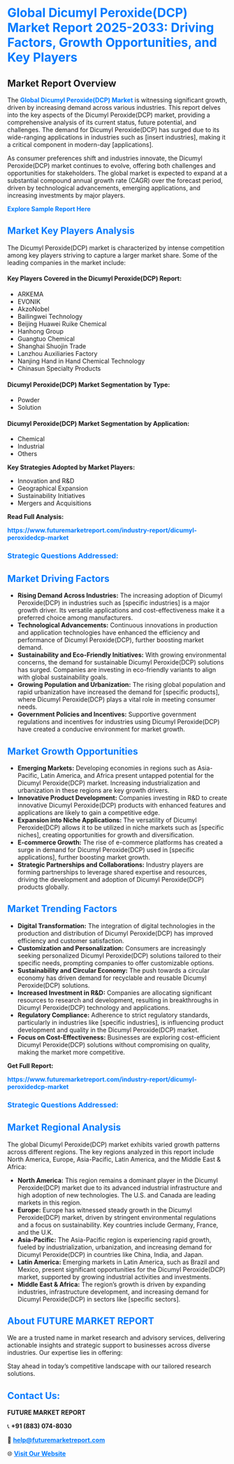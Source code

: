 <h1 style="color: #007BFF;">Global Dicumyl Peroxide(DCP) Market Report 2025-2033: Driving Factors, Growth Opportunities, and Key Players</h1>

<section id="overview">
<h2>Market Report Overview</h2>
<p>The <a href="https://www.futuremarketreport.com/industry-report/dicumyl-peroxidedcp-market" style="color: #007BFF; text-decoration: none;"><strong>Global Dicumyl Peroxide(DCP) Market</strong></a> is witnessing significant growth, driven by increasing demand across various industries. This report delves into the key aspects of the Dicumyl Peroxide(DCP) market, providing a comprehensive analysis of its current status, future potential, and challenges. The demand for Dicumyl Peroxide(DCP) has surged due to its wide-ranging applications in industries such as [insert industries], making it a critical component in modern-day [applications].</p>
<p>As consumer preferences shift and industries innovate, the Dicumyl Peroxide(DCP) market continues to evolve, offering both challenges and opportunities for stakeholders. The global market is expected to expand at a substantial compound annual growth rate (CAGR) over the forecast period, driven by technological advancements, emerging applications, and increasing investments by major players.</p>
</section>

<section id="overview">
<p><a href="https://www.futuremarketreport.com/request-sample/reportId=103767" style="color: #007BFF; text-decoration: none;"><strong>Explore Sample Report Here</strong></a></p>
</section>

<section id="key-players">
<h2 style="color: #007BFF;">Market Key Players Analysis</h2>
<p>The Dicumyl Peroxide(DCP) market is characterized by intense competition among key players striving to capture a larger market share. Some of the leading companies in the market include:</p>
<h4>Key Players Covered in the Dicumyl Peroxide(DCP) Report:</h4>
<ul><li>ARKEMA</li><li>EVONIK</li><li>AkzoNobel</li><li>Bailingwei Technology</li><li>Beijing Huawei Ruike Chemical</li><li>Hanhong Group</li><li>Guangtuo Chemical</li><li>Shanghai Shuojin Trade</li><li>Lanzhou Auxiliaries Factory</li><li>Nanjing Hand in Hand Chemical Technology</li><li>Chinasun Specialty Products</li></ul>
<h4>Dicumyl Peroxide(DCP) Market Segmentation by Type:</h4>
<ul><li>Powder</li><li>Solution</li></ul>

<h4>Dicumyl Peroxide(DCP) Market Segmentation by Application:</h4>
<ul><li>Chemical</li><li>Industrial</li><li>Others</li></ul>
<p><strong>Key Strategies Adopted by Market Players:</strong></p>
<ul>
<li>Innovation and R&D</li>
<li>Geographical Expansion</li>
<li>Sustainability Initiatives</li>
<li>Mergers and Acquisitions</li>
</ul>
</section>

<section>
<p><strong>Read Full Analysis: </strong></p><a href="https://www.futuremarketreport.com/industry-report/dicumyl-peroxidedcp-market" style="color: #007BFF; text-decoration: none;"><strong>https://www.futuremarketreport.com/industry-report/dicumyl-peroxidedcp-market</strong></a>
<h3 style="color: #007BFF;">Strategic Questions Addressed:</h3>
</section>

<section id="driving-factors">
<h2 style="color: #007BFF;">Market Driving Factors</h2>
<ul>
<li><strong>Rising Demand Across Industries:</strong> The increasing adoption of Dicumyl Peroxide(DCP) in industries such as [specific industries] is a major growth driver. Its versatile applications and cost-effectiveness make it a preferred choice among manufacturers.</li>
<li><strong>Technological Advancements:</strong> Continuous innovations in production and application technologies have enhanced the efficiency and performance of Dicumyl Peroxide(DCP), further boosting market demand.</li>
<li><strong>Sustainability and Eco-Friendly Initiatives:</strong> With growing environmental concerns, the demand for sustainable Dicumyl Peroxide(DCP) solutions has surged. Companies are investing in eco-friendly variants to align with global sustainability goals.</li>
<li><strong>Growing Population and Urbanization:</strong> The rising global population and rapid urbanization have increased the demand for [specific products], where Dicumyl Peroxide(DCP) plays a vital role in meeting consumer needs.</li>
<li><strong>Government Policies and Incentives:</strong> Supportive government regulations and incentives for industries using Dicumyl Peroxide(DCP) have created a conducive environment for market growth.</li>
</ul>
</section>

<section id="growth-opportunities">
<h2 style="color: #007BFF;">Market Growth Opportunities</h2>
<ul>
<li><strong>Emerging Markets:</strong> Developing economies in regions such as Asia-Pacific, Latin America, and Africa present untapped potential for the Dicumyl Peroxide(DCP) market. Increasing industrialization and urbanization in these regions are key growth drivers.</li>
<li><strong>Innovative Product Development:</strong> Companies investing in R&D to create innovative Dicumyl Peroxide(DCP) products with enhanced features and applications are likely to gain a competitive edge.</li>
<li><strong>Expansion into Niche Applications:</strong> The versatility of Dicumyl Peroxide(DCP) allows it to be utilized in niche markets such as [specific niches], creating opportunities for growth and diversification.</li>
<li><strong>E-commerce Growth:</strong> The rise of e-commerce platforms has created a surge in demand for Dicumyl Peroxide(DCP) used in [specific applications], further boosting market growth.</li>
<li><strong>Strategic Partnerships and Collaborations:</strong> Industry players are forming partnerships to leverage shared expertise and resources, driving the development and adoption of Dicumyl Peroxide(DCP) products globally.</li>
</ul>
</section>

<section id="trending-factors">
<h2 style="color: #007BFF;">Market Trending Factors</h2>
<ul>
<li><strong>Digital Transformation:</strong> The integration of digital technologies in the production and distribution of Dicumyl Peroxide(DCP) has improved efficiency and customer satisfaction.</li>
<li><strong>Customization and Personalization:</strong> Consumers are increasingly seeking personalized Dicumyl Peroxide(DCP) solutions tailored to their specific needs, prompting companies to offer customizable options.</li>
<li><strong>Sustainability and Circular Economy:</strong> The push towards a circular economy has driven demand for recyclable and reusable Dicumyl Peroxide(DCP) solutions.</li>
<li><strong>Increased Investment in R&D:</strong> Companies are allocating significant resources to research and development, resulting in breakthroughs in Dicumyl Peroxide(DCP) technology and applications.</li>
<li><strong>Regulatory Compliance:</strong> Adherence to strict regulatory standards, particularly in industries like [specific industries], is influencing product development and quality in the Dicumyl Peroxide(DCP) market.</li>
<li><strong>Focus on Cost-Effectiveness:</strong> Businesses are exploring cost-efficient Dicumyl Peroxide(DCP) solutions without compromising on quality, making the market more competitive.</li>
</ul>
</section>

<section>
<p><strong>Get Full Report: </strong></p><a href="https://www.futuremarketreport.com/industry-report/dicumyl-peroxidedcp-market" style="color: #007BFF; text-decoration: none;"><strong>https://www.futuremarketreport.com/industry-report/dicumyl-peroxidedcp-market</strong></a>
<h3 style="color: #007BFF;">Strategic Questions Addressed:</h3>
</section>


<section id="regional-analysis">
<h2 style="color: #007BFF;">Market Regional Analysis</h2>
<p>The global Dicumyl Peroxide(DCP) market exhibits varied growth patterns across different regions. The key regions analyzed in this report include North America, Europe, Asia-Pacific, Latin America, and the Middle East & Africa:</p>
<ul>
<li><strong>North America:</strong> This region remains a dominant player in the Dicumyl Peroxide(DCP) market due to its advanced industrial infrastructure and high adoption of new technologies. The U.S. and Canada are leading markets in this region.</li>
<li><strong>Europe:</strong> Europe has witnessed steady growth in the Dicumyl Peroxide(DCP) market, driven by stringent environmental regulations and a focus on sustainability. Key countries include Germany, France, and the U.K.</li>
<li><strong>Asia-Pacific:</strong> The Asia-Pacific region is experiencing rapid growth, fueled by industrialization, urbanization, and increasing demand for Dicumyl Peroxide(DCP) in countries like China, India, and Japan.</li>
<li><strong>Latin America:</strong> Emerging markets in Latin America, such as Brazil and Mexico, present significant opportunities for the Dicumyl Peroxide(DCP) market, supported by growing industrial activities and investments.</li>
<li><strong>Middle East & Africa:</strong> The region’s growth is driven by expanding industries, infrastructure development, and increasing demand for Dicumyl Peroxide(DCP) in sectors like [specific sectors].</li>
</ul>
</section>

<footer>
<h2 style="color: #007BFF;">About FUTURE MARKET REPORT</h2>
<p>We are a trusted name in market research and advisory services, delivering actionable insights and strategic support to businesses across diverse industries. Our expertise lies in offering:</p>

<p>Stay ahead in today’s competitive landscape with our tailored research solutions.</p>

<h2 style="color: #007BFF;">Contact Us:</h2>
<p><strong>FUTURE MARKET REPORT</strong></p>
<p>📞 <strong>+91 (883) 074-8030</strong></p>
<p>📧 <strong><a href="mailto:help@futuremarketreport.com" style="color: #007BFF;">help@futuremarketreport.com</a></strong></p>
<p>🌐 <strong><a href="https://www.futuremarketreport.com/" style="color: #007BFF;">Visit Our Website</a></strong></p>
</footer>